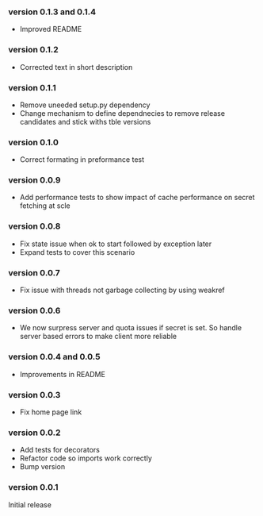 ### version 0.1.3 and 0.1.4
* Improved README
### version 0.1.2
* Corrected text in short description
### version 0.1.1
* Remove uneeded setup.py dependency
* Change mechanism to define dependnecies to remove release candidates and stick withs tble versions
### version 0.1.0
* Correct formating in preformance test
### version 0.0.9
* Add performance tests to show impact of cache performance on secret fetching at scle
### version 0.0.8
* Fix state issue when ok to start followed by exception later
* Expand tests to cover this scenario
### version 0.0.7
* Fix issue with threads not garbage collecting by using weakref
### version 0.0.6
* We now surpress server and quota issues if secret is set. So handle server based errors to make client more reliable
### version 0.0.4 and 0.0.5
* Improvements in README
### version 0.0.3
* Fix home page link
### version 0.0.2
* Add tests for decorators
* Refactor code so imports work correctly
* Bump version
### version 0.0.1
Initial release